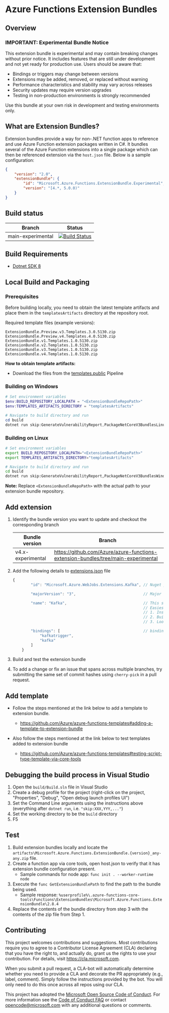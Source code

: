 # Azure Functions Extension Bundles

## Overview

### IMPORTANT: Experimental Bundle Notice

This extension bundle is experimental and may contain breaking changes without prior notice. It includes features that are still under development and not yet ready for production use. Users should be aware that:

- Bindings or triggers may change between versions
- Extensions may be added, removed, or replaced without warning
- Performance characteristics and stability may vary across releases
- Security updates may require version upgrades
- Testing in non-production environments is strongly recommended

Use this bundle at your own risk in development and testing environments only.

## What are Extension Bundles?

Extension bundles provide a way for non-.NET function apps to reference and use Azure Function extension packages written in C#. It bundles several of the Azure Function extensions into a single package which can then be referenced extension via the `host.json` file. Below is a sample configuration:

```Json
{
    "version": "2.0",
    "extensionBundle": {
        "id": "Microsoft.Azure.Functions.ExtensionBundle.Experimental",
        "version": "[4.*, 5.0.0)"
    }
}
```

## Build status

|Branch|Status|
|------|------|
|main-experimental|[![Build Status](https://dev.azure.com/azfunc/public/_apis/build/status/extension-bundles.public?branchName=main-experimental)](https://dev.azure.com/azfunc/public/_build?definitionId=939&branchFilter=13485)|

## Build Requirements

- [Dotnet SDK 8](https://dotnet.microsoft.com/en-us/download/dotnet/8.0)

## Local Build and Packaging

### Prerequisites

Before building locally, you need to obtain the latest template artifacts and place them in the `templatesArtifacts` directory at the repository root.

Required template files (example versions):

```
ExtensionBundle.Preview.v3.Templates.3.0.5130.zip
ExtensionBundle.Preview.v4.Templates.4.0.5130.zip
ExtensionBundle.v1.Templates.1.0.5130.zip
ExtensionBundle.v2.Templates.1.0.5130.zip
ExtensionBundle.v3.Templates.1.0.5130.zip
ExtensionBundle.v4.Templates.1.0.5130.zip
```

**How to obtain template artifacts:**

- Download the files from the [templates.public](https://dev.azure.com/azfunc/public/_build/results?buildId=221883) Pipeline

### Building on Windows

```powershell
# Set environment variables
$env:BUILD_REPOSITORY_LOCALPATH = "<ExtensionBundleRepoPath>"
$env:TEMPLATES_ARTIFACTS_DIRECTORY = "templatesArtifacts"

# Navigate to build directory and run
cd build
dotnet run skip:GenerateVulnerabilityReport,PackageNetCoreV3BundlesLinux,CreateCDNStoragePackageLinux
```

### Building on Linux

```bash
# Set environment variables
export BUILD_REPOSITORY_LOCALPATH="<ExtensionBundleRepoPath>"
export TEMPLATES_ARTIFACTS_DIRECTORY="templatesArtifacts"

# Navigate to build directory and run
cd build
dotnet run skip:GenerateVulnerabilityReport,PackageNetCoreV3BundlesWindows,CreateRUPackage,CreateCDNStoragePackage,CreateCDNStoragePackageWindows
```

**Note:** Replace `<ExtensionBundleRepoPath>` with the actual path to your extension bundle repository.


## Add extension

1. Identify the bundle version you want to update and checkout the corresponding branch

    |Bundle version | Branch |
    |------|------|
    | v4.x-experimental | https://github.com/Azure/azure-functions-extension-bundles/tree/main-experimental |

2. Add the following details to [extensions.json](src/Microsoft.Azure.Functions.ExtensionBundle/extensions.json) file

    ```Javascript
    {
            "id": "Microsoft.Azure.WebJobs.Extensions.Kafka", // Nuget package id for the extension

            "majorVersion": "3",                              // Major version of the extension

            "name": "Kafka",                                  // This should match the name proprerty from bin/extensions.json in the generated output
                                                              // Easiest way to find out this is to perform the following steps.
                                                              // 1. Install the extension package to pre-compiled function app
                                                              // 2. Build the function app
                                                              // 3. Look at the bin/extension.json file in the output

            "bindings": [                                     // binding attributes supported by the extension.
                "kafkatrigger",
                "kafka"
            ]
        }
    ```

3. Build and test the extension bundle
4. To add a change or fix an issue that spans across multiple branches, try submitting the same set of commit hashes using `cherry-pick` in a pull request.

## Add template

- Follow the steps mentioned at the link below to add a template to extension bundle.
  - https://github.com/Azure/azure-functions-templates#adding-a-template-to-extension-bundle

- Also follow the steps mentioned at the link below to test templates added to extension bundle
  - https://github.com/Azure/azure-functions-templates#testing-script-type-template-via-core-tools

## Debugging the build process in Visual Studio

1. Open the `build/Build.sln` file in Visual Studio
1. Create a debug profile for the project (right-click on the project, "Properties", "Debug", "Open debug launch profiles UI")
1. Set the Command Line arguments using the instructions above (everything after `dotnet run`, i.e. `"skip:XXX,YYY,..."`)
1. Set the working directory to be the `build` directory
1. F5

## Test

1. Build extension bundles locally and locate the `artifacts\Microsoft.Azure.Functions.ExtensionBundle.{version}_any-any.zip` file.
2. Create a function app via core tools, open host.json to verify that it has extension bundle configuration present.
    - Sample commands for node app: `func init . --worker-runtime node`
3. Execute the `func GetExtensionBundlePath` to find the path to the bundle being used.
    - Sample response: `%userprofile%\.azure-functions-core-tools\Functions\ExtensionBundles\Microsoft.Azure.Functions.ExtensionBundle\2.8.4`
4. Replace the contents of the bundle directory from step 3 with the contents of the zip file from Step 1.

## Contributing

This project welcomes contributions and suggestions.  Most contributions require you to agree to a
Contributor License Agreement (CLA) declaring that you have the right to, and actually do, grant us
the rights to use your contribution. For details, visit https://cla.microsoft.com.

When you submit a pull request, a CLA-bot will automatically determine whether you need to provide
a CLA and decorate the PR appropriately (e.g., label, comment). Simply follow the instructions
provided by the bot. You will only need to do this once across all repos using our CLA.

This project has adopted the [Microsoft Open Source Code of Conduct](https://opensource.microsoft.com/codeofconduct/).
For more information see the [Code of Conduct FAQ](https://opensource.microsoft.com/codeofconduct/faq/) or
contact [opencode@microsoft.com](mailto:opencode@microsoft.com) with any additional questions or comments.
